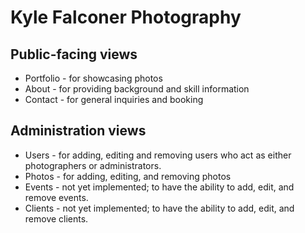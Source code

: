 # Kyle Falconer Photography

## Public-facing views
* Portfolio - for showcasing photos
* About - for providing background and skill information
* Contact - for general inquiries and booking

## Administration views
* Users - for adding, editing and removing users who act as either photographers or administrators.
* Photos - for adding, editing, and removing photos
* Events - not yet implemented; to have the ability to add, edit, and remove events.
* Clients - not yet implemented; to have the ability to add, edit, and remove clients.
